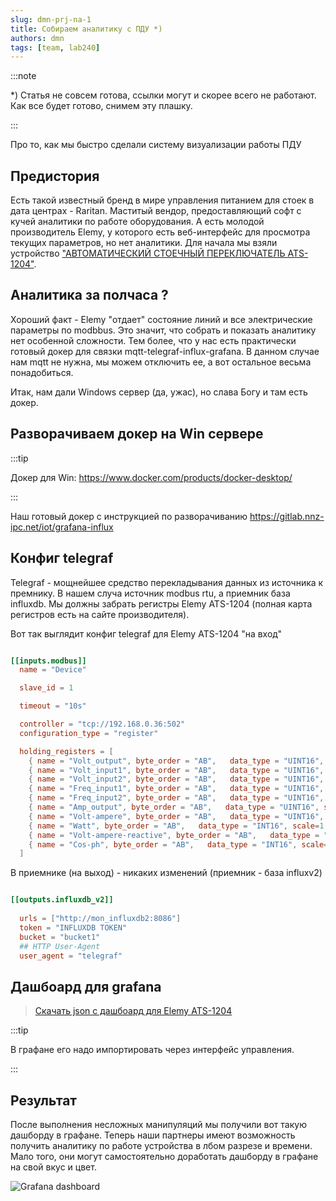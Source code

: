 ```yaml
---
slug: dmn-prj-na-1
title: Собираем аналитику с ПДУ *)
authors: dmn
tags: [team, lab240]
---
```


:::note

*) Статья не совсем готова, ссылки могут и скорее всего не
работают. Как все будет готово, снимем эту плашку. 

:::

Про то, как мы быстро сделали систему визуализации работы ПДУ

## Предистория

Есть такой известный бренд в мире управления питанием для стоек в дата центрах - Raritan. Маститый вендор, предоставляющий софт с кучей аналитики по работе оборудования. А есть молодой производитель Elemy, у которого есть веб-интерфейс для просмотра текущих параметров, но нет аналитики. Для начала мы взяли устройство ["АВТОМАТИЧЕСКИЙ СТОЕЧНЫЙ ПЕРЕКЛЮЧАТЕЛЬ
ATS-1204"](https://www.elemy.ru/products/ats-1204).

## Аналитика за полчаса ?

Хороший факт -  Elemy "отдает" состояние линий и все электрические параметры по modbbus. Это значит, что собрать и показать аналитику нет особенной сложности. Тем более, что у нас есть практически готовый докер для связки mqtt-telegraf-influx-grafana. В данном случае нам mqtt не нужна, мы можем отключить ее, а вот остальное весьма понадобиться.

Итак, нам дали Windows сервер (да, ужас), но слава Богу и там есть докер.

## Разворачиваем докер на Win сервере

:::tip

Докер для Win: https://www.docker.com/products/docker-desktop/

:::

Наш готовый докер с инструкцией по разворачиванию  https://gitlab.nnz-ipc.net/iot/grafana-influx

## Конфиг telegraf

Telegraf - мощнейшее средство перекладывания данных из источника к премнику. В нашем случа источник modbus rtu, а приемник база influxdb. Мы должны забрать регистры Elemy ATS-1204 (полная карта регистров есть на сайте производителя).

Вот так выглядит конфиг telegraf для Elemy ATS-1204 "на вход"

```toml

[[inputs.modbus]]
  name = "Device"

  slave_id = 1

  timeout = "10s"

  controller = "tcp://192.168.0.36:502"
  configuration_type = "register"

  holding_registers = [
    { name = "Volt_output", byte_order = "AB",   data_type = "UINT16", scale=1.0,  address = [2]},
    { name = "Volt_input1", byte_order = "AB",   data_type = "UINT16", scale=1.0,  address = [5]},
    { name = "Volt_input2", byte_order = "AB",   data_type = "UINT16", scale=1.0,  address = [6]},
    { name = "Freq_input1", byte_order = "AB",   data_type = "UINT16", scale=0.01,  address = [7]},
    { name = "Freq_input2", byte_order = "AB",   data_type = "UINT16", scale=0.01,  address = [8]},
    { name = "Amp_output", byte_order = "AB",   data_type = "UINT16", scale=0.01,  address = [9]},
    { name = "Volt-ampere", byte_order = "AB",   data_type = "UINT16", scale=1.0,  address = [10]},
    { name = "Watt", byte_order = "AB",   data_type = "INT16", scale=1.0,  address = [11]},
    { name = "Volt-ampere-reactive", byte_order = "AB",   data_type = "UINT16", scale=1.0,  address = [12]},
    { name = "Cos-ph", byte_order = "AB",   data_type = "INT16", scale=1.0,  address = [13]},
  ]
```

В приемнике (на выход) - никаких изменений (приемник - база influxv2)

```toml

[[outputs.influxdb_v2]]
  
  urls = ["http://mon_influxdb2:8086"]
  token = "INFLUXDB TOKEN"
  bucket = "bucket1"
  ## HTTP User-Agent
  user_agent = "telegraf"

```
## Дашбоард для grafana

> [Cкачать json c дашбоард для  Elemy ATS-1204](./files/ATS-1204-1692355913043.json)

:::tip

В графане его надо импортировать через интерфейс управления.

:::

## Результат

После выполнения несложных манипуляций мы получили вот такую дашборду в графане. Теперь наши партнеры имеют возможность получить аналитику по работе устройства в лбом разрезе и времени. Мало того, они могут самостоятельно доработать дашборду в графане на свой вкус и цвет.

![Grafana dashboard](img/grf1.gif)

